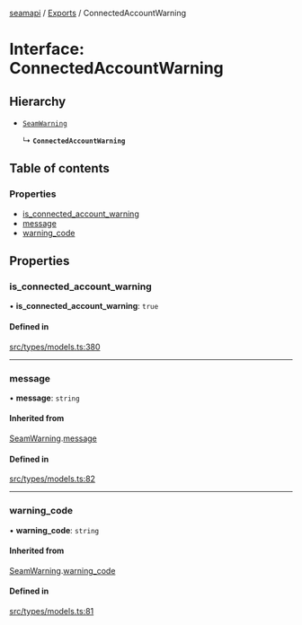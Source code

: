 [seamapi](../README.md) / [Exports](../modules.md) / ConnectedAccountWarning

# Interface: ConnectedAccountWarning

## Hierarchy

- [`SeamWarning`](SeamWarning.md)

  ↳ **`ConnectedAccountWarning`**

## Table of contents

### Properties

- [is\_connected\_account\_warning](ConnectedAccountWarning.md#is_connected_account_warning)
- [message](ConnectedAccountWarning.md#message)
- [warning\_code](ConnectedAccountWarning.md#warning_code)

## Properties

### is\_connected\_account\_warning

• **is\_connected\_account\_warning**: ``true``

#### Defined in

[src/types/models.ts:380](https://github.com/seamapi/javascript/blob/main/src/types/models.ts#L380)

___

### message

• **message**: `string`

#### Inherited from

[SeamWarning](SeamWarning.md).[message](SeamWarning.md#message)

#### Defined in

[src/types/models.ts:82](https://github.com/seamapi/javascript/blob/main/src/types/models.ts#L82)

___

### warning\_code

• **warning\_code**: `string`

#### Inherited from

[SeamWarning](SeamWarning.md).[warning_code](SeamWarning.md#warning_code)

#### Defined in

[src/types/models.ts:81](https://github.com/seamapi/javascript/blob/main/src/types/models.ts#L81)
